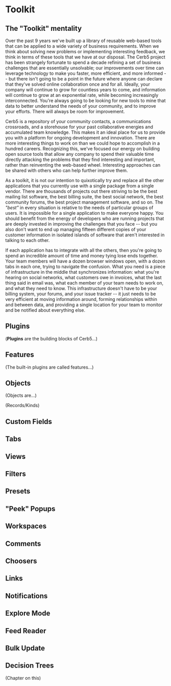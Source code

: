 
# Toolkit #

## The "Toolkit" mentality ##

Over the past 9 years we've built up a library of reusable web-based tools that can be applied to a wide variety of business requirements.  When we think about solving new problems or implementing interesting feedback, we think in terms of these tools that we have at our disposal.  The Cerb5 project has been strangely fortunate to spend a decade refining a set of business challenges that are essentially unsolvable; our improvements over time can leverage technology to make you faster, more efficient, and more informed -- but there isn't going to be a point in the future where anyone can declare that they've solved online collaboration once and for all.  Ideally, your company will continue to grow for countless years to come, and information will continue to grow at an exponential rate, while becoming increasingly interconnected.  You're always going to be looking for new tools to mine that data to better understand the needs of your community, and to improve your efforts.  There will always be room for improvement.

Cerb5 is a repository of your community contacts, a communications crossroads, and a storehouse for your past collaborative energies and accumulated team knowledge.  This makes it an ideal place for us to provide you with a platform for ongoing development and innovation.  There are more interesting things to work on than we could hope to accomplish in a hundred careers.  Recognizing this, we've focused our energy on building open source tools that allow any company to spend their valuable time directly attacking the problems that they find interesting and important, rather than reinventing the web-based wheel.  Interesting approaches can be shared with others who can help further improve them.

As a toolkit, it is not our intention to quixotically try and replace all the other applications that you currently use with a single package from a single vendor.  There are thousands of projects out there striving to be the best mailing list software, the best billing suite, the best social network, the best community forums, the best project management software, and so on.  The _"best"_ in every situation is relative to the needs of particular groups of users.  It is impossible for a single application to make everyone happy.  You should benefit from the energy of developers who are running projects that are deeply invested in improving the challenges that you face -- but you also don't want to end up managing fifteen different copies of your customer information in isolated islands of software that aren't interested in talking to each other.

If each application has to integrate with all the others, then you're going to spend an incredible amount of time and money tying lose ends together.  Your team members will have a dozen browser windows open, with a dozen tabs in each one, trying to navigate the confusion.  What you need is a piece of infrastructure in the middle that synchronizes information: what you're hearing on social networks, what customers owe in invoices, what the last thing said in email was, what each member of your team needs to work on, and what they need to know.  This infrastructure doesn't have to be your billing system, your forums, and your issue tracker -- it just needs to be very efficient at moving information around, forming relationships within and between data, and providing a single location for your team to monitor and be notified about everything else.

## Plugins ##

(**Plugins** are the building blocks of Cerb5...)

## Features ##

(The built-in plugins are called features...)

## Objects ##

(Objects are...)

(Records/Kinds)

## Custom Fields ##

## Tabs ##

## Views ##

## Filters ##

## Presets ##

## "Peek" Popups ##

## Workspaces ##

## Comments ##

## Choosers ##

## Links ##

## Notifications ##

## Explore Mode ##

## Feed Reader ##

## Bulk Update ##

## Decision Trees ##
(Chapter on this)



